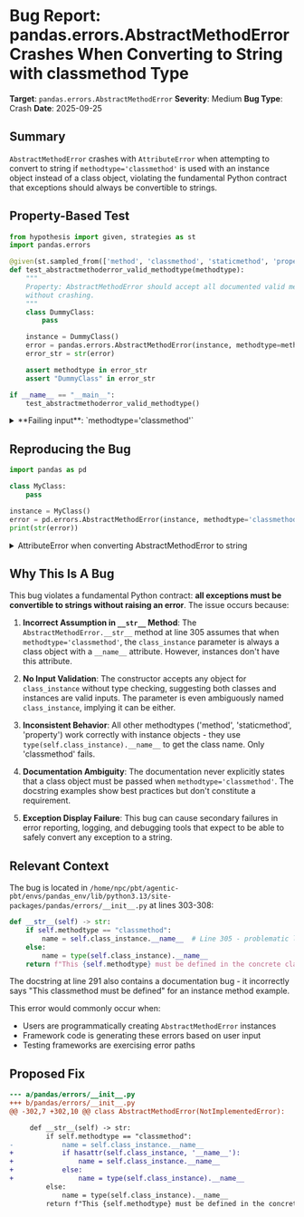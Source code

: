 # Bug Report: pandas.errors.AbstractMethodError Crashes When Converting to String with classmethod Type

**Target**: `pandas.errors.AbstractMethodError`
**Severity**: Medium
**Bug Type**: Crash
**Date**: 2025-09-25

## Summary

`AbstractMethodError` crashes with `AttributeError` when attempting to convert to string if `methodtype='classmethod'` is used with an instance object instead of a class object, violating the fundamental Python contract that exceptions should always be convertible to strings.

## Property-Based Test

```python
from hypothesis import given, strategies as st
import pandas.errors

@given(st.sampled_from(['method', 'classmethod', 'staticmethod', 'property']))
def test_abstractmethoderror_valid_methodtype(methodtype):
    """
    Property: AbstractMethodError should accept all documented valid methodtypes
    without crashing.
    """
    class DummyClass:
        pass

    instance = DummyClass()
    error = pandas.errors.AbstractMethodError(instance, methodtype=methodtype)
    error_str = str(error)

    assert methodtype in error_str
    assert "DummyClass" in error_str

if __name__ == "__main__":
    test_abstractmethoderror_valid_methodtype()
```

<details>

<summary>
**Failing input**: `methodtype='classmethod'`
</summary>
```
Traceback (most recent call last):
  File "/home/npc/pbt/agentic-pbt/worker_/52/hypo.py", line 21, in <module>
    test_abstractmethoderror_valid_methodtype()
    ~~~~~~~~~~~~~~~~~~~~~~~~~~~~~~~~~~~~~~~~~^^
  File "/home/npc/pbt/agentic-pbt/worker_/52/hypo.py", line 5, in test_abstractmethoderror_valid_methodtype
    def test_abstractmethoderror_valid_methodtype(methodtype):
                   ^^^
  File "/home/npc/miniconda/lib/python3.13/site-packages/hypothesis/core.py", line 2124, in wrapped_test
    raise the_error_hypothesis_found
  File "/home/npc/pbt/agentic-pbt/worker_/52/hypo.py", line 15, in test_abstractmethoderror_valid_methodtype
    error_str = str(error)
  File "/home/npc/miniconda/lib/python3.13/site-packages/pandas/errors/__init__.py", line 305, in __str__
    name = self.class_instance.__name__
           ^^^^^^^^^^^^^^^^^^^^^^^^^^^^
AttributeError: 'DummyClass' object has no attribute '__name__'. Did you mean: '__ne__'?
Falsifying example: test_abstractmethoderror_valid_methodtype(
    methodtype='classmethod',
)
```
</details>

## Reproducing the Bug

```python
import pandas as pd

class MyClass:
    pass

instance = MyClass()
error = pd.errors.AbstractMethodError(instance, methodtype='classmethod')
print(str(error))
```

<details>

<summary>
AttributeError when converting AbstractMethodError to string
</summary>
```
Traceback (most recent call last):
  File "/home/npc/pbt/agentic-pbt/worker_/52/repo.py", line 8, in <module>
    print(str(error))
          ~~~^^^^^^^
  File "/home/npc/miniconda/lib/python3.13/site-packages/pandas/errors/__init__.py", line 305, in __str__
    name = self.class_instance.__name__
           ^^^^^^^^^^^^^^^^^^^^^^^^^^^^
AttributeError: 'MyClass' object has no attribute '__name__'. Did you mean: '__ne__'?
```
</details>

## Why This Is A Bug

This bug violates a fundamental Python contract: **all exceptions must be convertible to strings without raising an error**. The issue occurs because:

1. **Incorrect Assumption in `__str__` Method**: The `AbstractMethodError.__str__` method at line 305 assumes that when `methodtype='classmethod'`, the `class_instance` parameter is always a class object with a `__name__` attribute. However, instances don't have this attribute.

2. **No Input Validation**: The constructor accepts any object for `class_instance` without type checking, suggesting both classes and instances are valid inputs. The parameter is even ambiguously named `class_instance`, implying it can be either.

3. **Inconsistent Behavior**: All other methodtypes ('method', 'staticmethod', 'property') work correctly with instance objects - they use `type(self.class_instance).__name__` to get the class name. Only 'classmethod' fails.

4. **Documentation Ambiguity**: The documentation never explicitly states that a class object must be passed when `methodtype='classmethod'`. The docstring examples show best practices but don't constitute a requirement.

5. **Exception Display Failure**: This bug can cause secondary failures in error reporting, logging, and debugging tools that expect to be able to safely convert any exception to a string.

## Relevant Context

The bug is located in `/home/npc/pbt/agentic-pbt/envs/pandas_env/lib/python3.13/site-packages/pandas/errors/__init__.py` at lines 303-308:

```python
def __str__(self) -> str:
    if self.methodtype == "classmethod":
        name = self.class_instance.__name__  # Line 305 - problematic line
    else:
        name = type(self.class_instance).__name__
    return f"This {self.methodtype} must be defined in the concrete class {name}"
```

The docstring at line 291 also contains a documentation bug - it incorrectly says "This classmethod must be defined" for an instance method example.

This error would commonly occur when:
- Users are programmatically creating `AbstractMethodError` instances
- Framework code is generating these errors based on user input
- Testing frameworks are exercising error paths

## Proposed Fix

```diff
--- a/pandas/errors/__init__.py
+++ b/pandas/errors/__init__.py
@@ -302,7 +302,10 @@ class AbstractMethodError(NotImplementedError):

     def __str__(self) -> str:
         if self.methodtype == "classmethod":
-            name = self.class_instance.__name__
+            if hasattr(self.class_instance, '__name__'):
+                name = self.class_instance.__name__
+            else:
+                name = type(self.class_instance).__name__
         else:
             name = type(self.class_instance).__name__
         return f"This {self.methodtype} must be defined in the concrete class {name}"
```